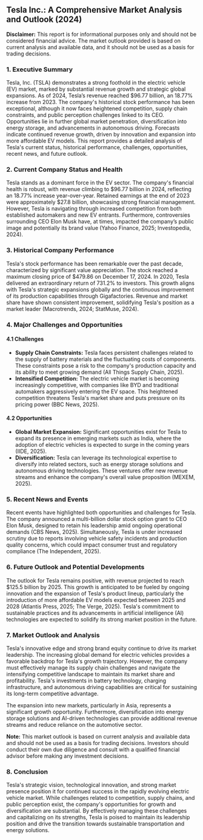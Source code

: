 ## Tesla Inc.: A Comprehensive Market Analysis and Outlook (2024)

**Disclaimer:** This report is for informational purposes only and should not be considered financial advice. The market outlook provided is based on current analysis and available data, and it should not be used as a basis for trading decisions.

### 1. Executive Summary

Tesla, Inc. (TSLA) demonstrates a strong foothold in the electric vehicle (EV) market, marked by substantial revenue growth and strategic global expansions. As of 2024, Tesla’s revenue reached $96.77 billion, an 18.77% increase from 2023. The company's historical stock performance has been exceptional, although it now faces heightened competition, supply chain constraints, and public perception challenges linked to its CEO. Opportunities lie in further global market penetration, diversification into energy storage, and advancements in autonomous driving. Forecasts indicate continued revenue growth, driven by innovation and expansion into more affordable EV models. This report provides a detailed analysis of Tesla's current status, historical performance, challenges, opportunities, recent news, and future outlook.

### 2. Current Company Status and Health

Tesla stands as a dominant force in the EV sector. The company's financial health is robust, with revenue climbing to $96.77 billion in 2024, reflecting an 18.77% increase year-over-year. Retained earnings at the end of 2023 were approximately $27.8 billion, showcasing strong financial management. However, Tesla is navigating through increased competition from both established automakers and new EV entrants. Furthermore, controversies surrounding CEO Elon Musk have, at times, impacted the company’s public image and potentially its brand value (Yahoo Finance, 2025; Investopedia, 2024).

### 3. Historical Company Performance

Tesla's stock performance has been remarkable over the past decade, characterized by significant value appreciation. The stock reached a maximum closing price of $479.86 on December 17, 2024. In 2020, Tesla delivered an extraordinary return of 731.2% to investors. This growth aligns with Tesla's strategic expansions globally and the continuous improvement of its production capabilities through Gigafactories. Revenue and market share have shown consistent improvement, solidifying Tesla's position as a market leader (Macrotrends, 2024; StatMuse, 2024).

### 4. Major Challenges and Opportunities

#### 4.1 Challenges

*   **Supply Chain Constraints:** Tesla faces persistent challenges related to the supply of battery materials and the fluctuating costs of components. These constraints pose a risk to the company's production capacity and its ability to meet growing demand (All Things Supply Chain, 2025).
*   **Intensified Competition:** The electric vehicle market is becoming increasingly competitive, with companies like BYD and traditional automakers aggressively entering the EV space. This heightened competition threatens Tesla's market share and puts pressure on its pricing power (BBC News, 2025).

#### 4.2 Opportunities

*   **Global Market Expansion:** Significant opportunities exist for Tesla to expand its presence in emerging markets such as India, where the adoption of electric vehicles is expected to surge in the coming years (IIDE, 2025).
*   **Diversification:** Tesla can leverage its technological expertise to diversify into related sectors, such as energy storage solutions and autonomous driving technologies. These ventures offer new revenue streams and enhance the company's overall value proposition (MEXEM, 2025).

### 5. Recent News and Events

Recent events have highlighted both opportunities and challenges for Tesla. The company announced a multi-billion dollar stock option grant to CEO Elon Musk, designed to retain his leadership amid ongoing operational demands (CBS News, 2025). Simultaneously, Tesla is under increased scrutiny due to reports involving vehicle safety incidents and production quality concerns, which could impact consumer trust and regulatory compliance (The Independent, 2025).

### 6. Future Outlook and Potential Developments

The outlook for Tesla remains positive, with revenue projected to reach $125.5 billion by 2025. This growth is anticipated to be fueled by ongoing innovation and the expansion of Tesla's product lineup, particularly the introduction of more affordable EV models expected between 2025 and 2028 (Atlantis Press, 2025; The Verge, 2025). Tesla's commitment to sustainable practices and its advancements in artificial intelligence (AI) technologies are expected to solidify its strong market position in the future.

### 7. Market Outlook and Analysis

Tesla's innovative edge and strong brand equity continue to drive its market leadership. The increasing global demand for electric vehicles provides a favorable backdrop for Tesla's growth trajectory. However, the company must effectively manage its supply chain challenges and navigate the intensifying competitive landscape to maintain its market share and profitability. Tesla's investments in battery technology, charging infrastructure, and autonomous driving capabilities are critical for sustaining its long-term competitive advantage.

The expansion into new markets, particularly in Asia, represents a significant growth opportunity. Furthermore, diversification into energy storage solutions and AI-driven technologies can provide additional revenue streams and reduce reliance on the automotive sector.

**Note:** This market outlook is based on current analysis and available data and should not be used as a basis for trading decisions. Investors should conduct their own due diligence and consult with a qualified financial advisor before making any investment decisions.

### 8. Conclusion

Tesla's strategic vision, technological innovation, and strong market presence position it for continued success in the rapidly evolving electric vehicle market. While challenges related to competition, supply chains, and public perception exist, the company's opportunities for growth and diversification are substantial. By effectively managing these challenges and capitalizing on its strengths, Tesla is poised to maintain its leadership position and drive the transition towards sustainable transportation and energy solutions.